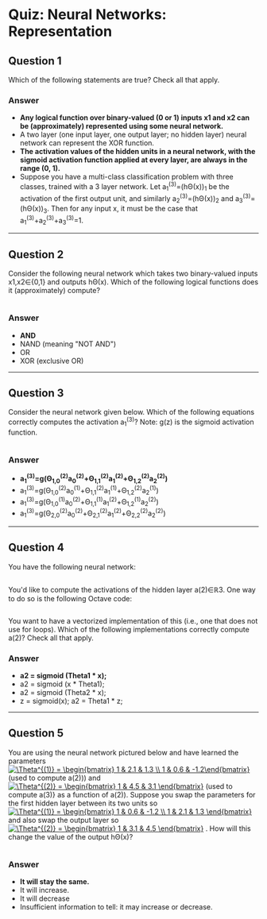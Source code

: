 # Quiz: Neural Networks: Representation

## Question 1
Which of the following statements are true? Check all that apply.

### Answer
* **Any logical function over binary-valued (0 or 1) inputs x1 and x2 can be (approximately) represented using some neural network.**
* A two layer (one input layer, one output layer; no hidden layer) neural network can represent the XOR function.
* **The activation values of the hidden units in a neural network, with the sigmoid activation function applied at every layer, are always in the range (0, 1).**
* Suppose you have a multi-class classification problem with three classes, trained with a 3 layer network. Let a<sub>1</sub><sup>(3)</sup>=(hΘ(x))<sub>1</sub> be the activation of the first output unit, and similarly a<sub>2</sub><sup>(3)</sup>=(hΘ(x))<sub>2</sub> and a<sub>3</sub><sup>(3)</sup>=(hΘ(x))<sub>3</sub>. Then for any input x, it must be the case that a<sub>1</sub><sup>(3)</sup>+a<sub>2</sub><sup>(3)</sup>+a<sub>3</sub><sup>(3)</sup>=1.

---
## Question 2
Consider the following neural network which takes two binary-valued inputs x1,x2∈{0,1} and outputs hΘ(x). Which of the following logical functions does it (approximately) compute?

<img src="">

### Answer
* **AND**
* NAND (meaning "NOT AND")
* OR
* XOR (exclusive OR)

---
## Question 3
Consider the neural network given below. Which of the following equations correctly computes the activation a<sub>1</sub><sup>(3)</sup>? Note: g(z) is the sigmoid activation function.

<img src="">

### Answer
* **a<sub>1</sub><sup>(3)</sup>=g(Θ<sub>1,0</sub><sup>(2)</sup>a<sub>0</sub><sup>(2)</sup>+Θ<sub>1,1</sub><sup>(2)</sup>a<sub>1</sub><sup>(2)</sup>+Θ<sub>1,2</sub><sup>(2)</sup>a<sub>2</sub><sup>(2)</sup>)**
* a<sub>1</sub><sup>(3)</sup>=g(Θ<sub>1,0</sub><sup>(2)</sup>a<sub>0</sub><sup>(1)</sup>+Θ<sub>1,1</sub><sup>(2)</sup>a<sub>1</sub><sup>(1)</sup>+Θ<sub>1,2</sub><sup>(2)</sup>a<sub>2</sub><sup>(1)</sup>)
* a<sub>1</sub><sup>(3)</sup>=g(Θ<sub>1,0</sub><sup>(1)</sup>a<sub>0</sub><sup>(2)</sup>+Θ<sub>1,1</sub><sup>(1)</sup>a<sub>1</sub><sup>(2)</sup>+Θ<sub>1,2</sub><sup>(1)</sup>a<sub>2</sub><sup>(2)</sup>)
* a<sub>1</sub><sup>(3)</sup>=g(Θ<sub>2,0</sub><sup>(2)</sup>a<sub>0</sub><sup>(2)</sup>+Θ<sub>2,1</sub><sup>(2)</sup>a<sub>1</sub><sup>(2)</sup>+Θ<sub>2,2</sub><sup>(2)</sup>a<sub>2</sub><sup>(2)</sup>)

---
## Question 4
You have the following neural network:

<img src="">

You'd like to compute the activations of the hidden layer a(2)∈ℝ3. One way to do so is the following Octave code:

<img src="">

You want to have a vectorized implementation of this (i.e., one that does not use for loops). Which of the following implementations correctly compute a(2)? Check all that apply.

### Answer
* **a2 = sigmoid (Theta1 * x);**
* a2 = sigmoid (x * Theta1);
* a2 = sigmoid (Theta2 * x);
* z = sigmoid(x); a2 = Theta1 * z;

---

## Question 5
You are using the neural network pictured below and have learned the parameters <a href="https://www.codecogs.com/eqnedit.php?latex=\Theta^{(1)}&space;=&space;\begin{bmatrix}&space;1&space;&&space;2.1&space;&&space;1.3&space;\\&space;1&space;&&space;0.6&space;&&space;-1.2\end{bmatrix}" target="_blank"><img src="https://latex.codecogs.com/gif.latex?\Theta^{(1)}&space;=&space;\begin{bmatrix}&space;1&space;&&space;2.1&space;&&space;1.3&space;\\&space;1&space;&&space;0.6&space;&&space;-1.2\end{bmatrix}" title="\Theta^{(1)} = \begin{bmatrix} 1 & 2.1 & 1.3 \\ 1 & 0.6 & -1.2\end{bmatrix}" /></a> (used to compute a(2))) and <a href="https://www.codecogs.com/eqnedit.php?latex=\Theta^{(2)}&space;=&space;\begin{bmatrix}&space;1&space;&&space;4.5&space;&&space;3.1&space;\end{bmatrix}" target="_blank"><img src="https://latex.codecogs.com/gif.latex?\Theta^{(2)}&space;=&space;\begin{bmatrix}&space;1&space;&&space;4.5&space;&&space;3.1&space;\end{bmatrix}" title="\Theta^{(2)} = \begin{bmatrix} 1 & 4.5 & 3.1 \end{bmatrix}" /></a> (used to compute a(3)} as a function of a(2)). Suppose you swap the parameters for the first hidden layer between its two units so <a href="https://www.codecogs.com/eqnedit.php?latex=\Theta^{(1)}&space;=&space;\begin{bmatrix}&space;1&space;&&space;0.6&space;&&space;-1.2&space;\\&space;1&space;&&space;2.1&space;&&space;1.3&space;\end{bmatrix}" target="_blank"><img src="https://latex.codecogs.com/gif.latex?\Theta^{(1)}&space;=&space;\begin{bmatrix}&space;1&space;&&space;0.6&space;&&space;-1.2&space;\\&space;1&space;&&space;2.1&space;&&space;1.3&space;\end{bmatrix}" title="\Theta^{(1)} = \begin{bmatrix} 1 & 0.6 & -1.2 \\ 1 & 2.1 & 1.3 \end{bmatrix}" /></a> and also swap the output layer so <a href="https://www.codecogs.com/eqnedit.php?latex=\Theta^{(2)}&space;=&space;\begin{bmatrix}&space;1&space;&&space;3.1&space;&&space;4.5&space;\end{bmatrix}" target="_blank"><img src="https://latex.codecogs.com/gif.latex?\Theta^{(2)}&space;=&space;\begin{bmatrix}&space;1&space;&&space;3.1&space;&&space;4.5&space;\end{bmatrix}" title="\Theta^{(2)} = \begin{bmatrix} 1 & 3.1 & 4.5 \end{bmatrix}" /></a> . How will this change the value of the output hΘ(x)?

<img src="">

### Answer
* **It will stay the same.**
* It will increase.
* It will decrease
* Insufficient information to tell: it may increase or decrease.
